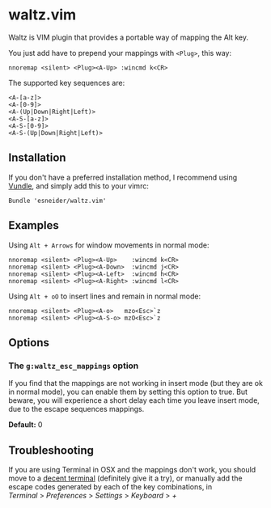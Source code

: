 # waltz.vim #

Waltz is VIM plugin that provides a portable way of mapping the Alt key.

You just add have to prepend your mappings with `<Plug>`, this way:

```VimL
nnoremap <silent> <Plug><A-Up> :wincmd k<CR>
```

The supported key sequences are:

    <A-[a-z]>
    <A-[0-9]>
    <A-(Up|Down|Right|Left)>
    <A-S-[a-z]>
    <A-S-[0-9]>
    <A-S-(Up|Down|Right|Left)>

## Installation ##

If you don't have a preferred installation method, I recommend using
[Vundle](https://github.com/gmarik/vundle), and simply add this to your vimrc:

```VimL
Bundle 'esneider/waltz.vim'
```

## Examples ##

Using `Alt + Arrows` for window movements in normal mode:

```VimL
nnoremap <silent> <Plug><A-Up>    :wincmd k<CR>
nnoremap <silent> <Plug><A-Down>  :wincmd j<CR>
nnoremap <silent> <Plug><A-Left>  :wincmd h<CR>
nnoremap <silent> <Plug><A-Right> :wincmd l<CR>
```

Using `Alt + oO` to insert lines and remain in normal mode:

```VimL
nnoremap <silent> <Plug><A-o>   mzo<Esc>`z
nnoremap <silent> <Plug><A-S-o> mzO<Esc>`z
```

## Options ##

### The `g:waltz_esc_mappings` option

If you find that the mappings are not working in insert mode (but they are ok in
normal mode), you can enable them by setting this option to true. But beware,
you will experience a short delay each time you leave insert mode, due to the
escape sequences mappings.

**Default:** 0

## Troubleshooting ##

If you are using Terminal in OSX and the mappings don't work, you should move
to a [decent terminal](http://www.iterm2.com/) (definitely give it a try), or
manually add the escape codes generated by each of the key combinations, in<br>
_Terminal_ > _Preferences_ > _Settings_ > _Keyboard_ > _+_
